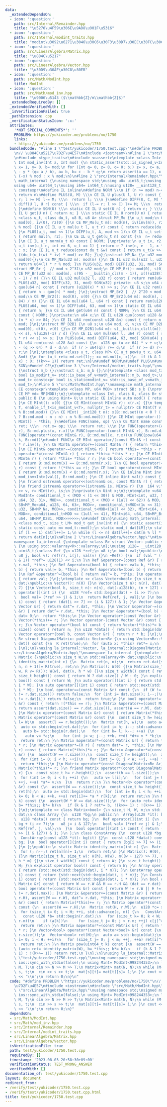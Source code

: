 ```yaml
---
data:
  _extendedDependsOn:
  - icon: ':question:'
    path: src/Internal/Remainder.hpp
    title: "\u5270\u4F59\u306E\u9AD8\u901F\u5316"
  - icon: ':question:'
    path: src/Internal/modint_traits.hpp
    title: "modint\u3092\u6271\u3046\u30C6\u30F3\u30D7\u30EC\u30FC\u30C8"
  - icon: ':question:'
    path: src/LinearAlgebra/Matrix.hpp
    title: "\u884C\u5217"
  - icon: ':question:'
    path: src/LinearAlgebra/Vector.hpp
    title: "\u30D9\u30AF\u30C8\u30EB"
  - icon: ':question:'
    path: src/Math/ModInt.hpp
    title: ModInt
  - icon: ':question:'
    path: src/Math/mod_inv.hpp
    title: "\u9006\u5143 ($\\mathbb{Z}/m\\mathbb{Z}$)"
  _extendedRequiredBy: []
  _extendedVerifiedWith: []
  _isVerificationFailed: true
  _pathExtension: cpp
  _verificationStatusIcon: ':x:'
  attributes:
    '*NOT_SPECIAL_COMMENTS*': ''
    PROBLEM: https://yukicoder.me/problems/no/1750
    links:
    - https://yukicoder.me/problems/no/1750
  bundledCode: "#line 1 \"test/yukicoder/1750.test.cpp\"\n#define PROBLEM \"https://yukicoder.me/problems/no/1750\"\
    \n// \u884C\u5217\u7D2F\u4E57\n#include <iostream>\n#line 2 \"src/Math/mod_inv.hpp\"\
    \n#include <type_traits>\n#include <cassert>\ntemplate <class Int> constexpr inline\
    \ Int mod_inv(Int a, Int mod) {\n static_assert(std::is_signed_v<Int>);\n Int\
    \ x= 1, y= 0, b= mod;\n for (Int q= 0, z= 0, c= 0; b;) z= x, c= a, x= y, y= z\
    \ - y * (q= a / b), a= b, b= c - b * q;\n return assert(a == 1), x < 0 ? mod -\
    \ (-x) % mod : x % mod;\n}\n#line 2 \"src/Internal/Remainder.hpp\"\nnamespace\
    \ math_internal {\nusing namespace std;\nusing u8= uint8_t;\nusing u32= uint32_t;\n\
    using u64= uint64_t;\nusing i64= int64_t;\nusing u128= __uint128_t;\n#define CE\
    \ constexpr\n#define IL inline\n#define NORM \\\n if (n >= mod) n-= mod; \\\n\
    \ return n\n#define PLUS(U, M) \\\n CE IL U plus(U l, U r) const { \\\n  if (l+=\
    \ r; l >= M) l-= M; \\\n  return l; \\\n }\n#define DIFF(U, C, M) \\\n CE IL U\
    \ diff(U l, U r) const { \\\n  if (l-= r; l >> C) l+= M; \\\n  return l; \\\n\
    \ }\n#define SGN(U) \\\n static CE IL U set(U n) { return n; } \\\n static CE\
    \ IL U get(U n) { return n; } \\\n static CE IL U norm(U n) { return n; }\ntemplate\
    \ <class u_t, class du_t, u8 B, u8 A> struct MP_Mo {\n u_t mod;\n CE MP_Mo():\
    \ mod(0), iv(0), r2(0) {}\n CE MP_Mo(u_t m): mod(m), iv(inv(m)), r2(-du_t(mod)\
    \ % mod) {}\n CE IL u_t mul(u_t l, u_t r) const { return reduce(du_t(l) * r);\
    \ }\n PLUS(u_t, mod << 1)\n DIFF(u_t, A, mod << 1)\n CE IL u_t set(u_t n) const\
    \ { return mul(n, r2); }\n CE IL u_t get(u_t n) const {\n  n= reduce(n);\n  NORM;\n\
    \ }\n CE IL u_t norm(u_t n) const { NORM; }\nprivate:\n u_t iv, r2;\n static CE\
    \ u_t inv(u_t n, int e= 6, u_t x= 1) { return e ? inv(n, e - 1, x * (2 - x * n))\
    \ : x; }\n CE IL u_t reduce(const du_t &w) const { return u_t(w >> B) + mod -\
    \ ((du_t(u_t(w) * iv) * mod) >> B); }\n};\nstruct MP_Na {\n u32 mod;\n CE MP_Na():\
    \ mod(0){};\n CE MP_Na(u32 m): mod(m) {}\n CE IL u32 mul(u32 l, u32 r) const {\
    \ return u64(l) * r % mod; }\n PLUS(u32, mod) DIFF(u32, 31, mod) SGN(u32)\n};\n\
    struct MP_Br {  // mod < 2^31\n u32 mod;\n CE MP_Br(): mod(0), s(0), x(0) {}\n\
    \ CE MP_Br(u32 m): mod(m), s(95 - __builtin_clz(m - 1)), x(((u128(1) << s) + m\
    \ - 1) / m) {}\n CE IL u32 mul(u32 l, u32 r) const { return rem(u64(l) * r); }\n\
    \ PLUS(u32, mod) DIFF(u32, 31, mod) SGN(u32) private: u8 s;\n u64 x;\n CE IL u64\
    \ quo(u64 n) const { return (u128(x) * n) >> s; }\n CE IL u32 rem(u64 n) const\
    \ { return n - quo(n) * mod; }\n};\nstruct MP_Br2 {  // 2^20 < mod <= 2^41\n u64\
    \ mod;\n CE MP_Br2(): mod(0), x(0) {}\n CE MP_Br2(u64 m): mod(m), x((u128(1) <<\
    \ 84) / m) {}\n CE IL u64 mul(u64 l, u64 r) const { return rem(u128(l) * r); }\n\
    \ PLUS(u64, mod << 1)\n DIFF(u64, 63, mod << 1)\n static CE IL u64 set(u64 n)\
    \ { return n; }\n CE IL u64 get(u64 n) const { NORM; }\n CE IL u64 norm(u64 n)\
    \ const { NORM; }\nprivate:\n u64 x;\n CE IL u128 quo(const u128 &n) const { return\
    \ (n * x) >> 84; }\n CE IL u64 rem(const u128 &n) const { return n - quo(n) *\
    \ mod; }\n};\nstruct MP_D2B1 {\n u8 s;\n u64 mod, d, v;\n CE MP_D2B1(): s(0),\
    \ mod(0), d(0), v(0) {}\n CE MP_D2B1(u64 m): s(__builtin_clzll(m)), mod(m), d(m\
    \ << s), v(u128(-1) / d) {}\n CE IL u64 mul(u64 l, u64 r) const { return rem((u128(l)\
    \ * r) << s) >> s; }\n PLUS(u64, mod) DIFF(u64, 63, mod) SGN(u64) private: CE\
    \ IL u64 rem(const u128 &u) const {\n  u128 q= (u >> 64) * v + u;\n  u64 r= u64(u)\
    \ - (q >> 64) * d - d;\n  if (r > u64(q)) r+= d;\n  if (r >= d) r-= d;\n  return\
    \ r;\n }\n};\ntemplate <class u_t, class MP> CE u_t pow(u_t x, u64 k, const MP\
    \ &md) {\n for (u_t ret= md.set(1);; x= md.mul(x, x))\n  if (k & 1 ? ret= md.mul(ret,\
    \ x) : 0; !(k>>= 1)) return ret;\n}\n#undef NORM\n#undef PLUS\n#undef DIFF\n#undef\
    \ SGN\n#undef CE\n}\n#line 3 \"src/Internal/modint_traits.hpp\"\nnamespace math_internal\
    \ {\nstruct m_b {};\nstruct s_b: m_b {};\n}\ntemplate <class mod_t> constexpr\
    \ bool is_modint_v= std::is_base_of_v<math_internal::m_b, mod_t>;\ntemplate <class\
    \ mod_t> constexpr bool is_staticmodint_v= std::is_base_of_v<math_internal::s_b,\
    \ mod_t>;\n#line 5 \"src/Math/ModInt.hpp\"\nnamespace math_internal {\n#define\
    \ CE constexpr\ntemplate <class MP, u64 MOD> struct SB: s_b {\nprotected:\n static\
    \ CE MP md= MP(MOD);\n};\ntemplate <class Int, class U, class B> struct MInt:\
    \ public B {\n using Uint= U;\n static CE inline auto mod() { return B::md.mod;\
    \ }\n CE MInt(): x(0) {}\n CE MInt(const MInt& r): x(r.x) {}\n template <class\
    \ T, enable_if_t<is_modint_v<T>, nullptr_t> = nullptr> CE MInt(T v): x(B::md.set(v.val()\
    \ % B::md.mod)) {}\n CE MInt(__int128_t n): x(B::md.set((n < 0 ? ((n= (-n) % B::md.mod)\
    \ ? B::md.mod - n : n) : n % B::md.mod))) {}\n CE MInt operator-() const { return\
    \ MInt() - *this; }\n#define FUNC(name, op) \\\n CE MInt name const { \\\n  MInt\
    \ ret; \\\n  ret.x= op; \\\n  return ret; \\\n }\n FUNC(operator+(const MInt&\
    \ r), B::md.plus(x, r.x))\n FUNC(operator-(const MInt& r), B::md.diff(x, r.x))\n\
    \ FUNC(operator*(const MInt& r), B::md.mul(x, r.x))\n FUNC(pow(u64 k), math_internal::pow(x,\
    \ k, B::md))\n#undef FUNC\n CE MInt operator/(const MInt& r) const { return *this\
    \ * r.inv(); }\n CE MInt& operator+=(const MInt& r) { return *this= *this + r;\
    \ }\n CE MInt& operator-=(const MInt& r) { return *this= *this - r; }\n CE MInt&\
    \ operator*=(const MInt& r) { return *this= *this * r; }\n CE MInt& operator/=(const\
    \ MInt& r) { return *this= *this / r; }\n CE bool operator==(const MInt& r) const\
    \ { return B::md.norm(x) == B::md.norm(r.x); }\n CE bool operator!=(const MInt&\
    \ r) const { return !(*this == r); }\n CE bool operator<(const MInt& r) const\
    \ { return B::md.norm(x) < B::md.norm(r.x); }\n CE inline MInt inv() const { return\
    \ mod_inv<Int>(val(), B::md.mod); }\n CE inline Uint val() const { return B::md.get(x);\
    \ }\n friend ostream& operator<<(ostream& os, const MInt& r) { return os << r.val();\
    \ }\n friend istream& operator>>(istream& is, MInt& r) {\n  i64 v;\n  return is\
    \ >> v, r= MInt(v), is;\n }\nprivate:\n Uint x;\n};\ntemplate <u64 MOD> using\
    \ ModInt= conditional_t < (MOD < (1 << 30)) & MOD, MInt<int, u32, SB<MP_Mo<u32,\
    \ u64, 32, 31>, MOD>>, conditional_t < (MOD < (1ull << 62)) & MOD, MInt<i64, u64,\
    \ SB<MP_Mo<u64, u128, 64, 63>, MOD>>, conditional_t<MOD<(1u << 31), MInt<int,\
    \ u32, SB<MP_Na, MOD>>, conditional_t<MOD<(1ull << 32), MInt<i64, u32, SB<MP_Na,\
    \ MOD>>, conditional_t<MOD <= (1ull << 41), MInt<i64, u64, SB<MP_Br2, MOD>>, MInt<i64,\
    \ u64, SB<MP_D2B1, MOD>>>>>>>;\n#undef CE\n}\nusing math_internal::ModInt;\ntemplate\
    \ <class mod_t, size_t LM> mod_t get_inv(int n) {\n static_assert(is_modint_v<mod_t>);\n\
    \ static const auto m= mod_t::mod();\n static mod_t dat[LM];\n static int l= 1;\n\
    \ if (l == 1) dat[l++]= 1;\n while (l <= n) dat[l++]= dat[m % l] * (m - m / l);\n\
    \ return dat[n];\n}\n#line 2 \"src/LinearAlgebra/Vector.hpp\"\n#include <valarray>\n\
    namespace la_internal {\ntemplate <class R> struct Vector: public std::valarray<R>\
    \ {\n using std::valarray<R>::valarray;\n};\nusing u128= __uint128_t;\nusing u8=\
    \ uint8_t;\nclass Ref {\n u128 *ref;\n u8 i;\n bool val;\npublic:\n Ref(u128 *r,\
    \ u8 j, bool v): ref(r), i(j), val(v) {}\n ~Ref() {\n  if (val ^ ((*ref >> i)\
    \ & 1)) *ref^= u128(1) << i;\n }\n Ref &operator=(const Ref &r) { return val=\
    \ r.val, *this; }\n Ref &operator=(bool b) { return val= b, *this; }\n Ref &operator|=(bool\
    \ b) { return val|= b, *this; }\n Ref &operator&=(bool b) { return val&= b, *this;\
    \ }\n Ref &operator^=(bool b) { return val^= b, *this; }\n operator bool() const\
    \ { return val; }\n};\ntemplate <> class Vector<bool> {\n size_t n;\n std::valarray<u128>\
    \ dat;\npublic:\n Vector(): n(0) {}\n Vector(size_t n): n(n), dat((n + 127) >>\
    \ 7) {}\n Vector(bool b, size_t n): n(n), dat(-u128(b), (n + 127) >> 7) {}\n Ref\
    \ operator[](int i) {\n  u128 *ref= std::begin(dat) + (i >> 7);\n  u8 j= i & 127;\n\
    \  bool val= (*ref >> j) & 1;\n  return Ref{ref, j, val};\n }\n bool operator[](int\
    \ i) const { return (dat[i >> 7] >> (i & 127)) & 1; }\n Vector &operator+=(const\
    \ Vector &r) { return dat^= r.dat, *this; }\n Vector &operator-=(const Vector\
    \ &r) { return dat^= r.dat, *this; }\n Vector &operator*=(bool b) {\n  if (!b)\
    \ dat= 0;\n  return *this;\n }\n Vector operator+(const Vector &r) const { return\
    \ Vector(*this)+= r; }\n Vector operator-(const Vector &r) const { return Vector(*this)-=\
    \ r; }\n Vector operator*(bool b) const { return Vector(*this)*= b; }\n size_t\
    \ size() const { return n; }\n u128 *data() { return std::begin(dat); }\n friend\
    \ Vector operator*(bool b, const Vector &r) { return r * b; }\n};\ntemplate <class\
    \ R> struct DiagonalMatrix: public Vector<R> {\n using Vector<R>::Vector;\n R\
    \ det() const {\n  R ret(true);\n  for (auto x: *this) ret*= x;\n  return ret;\n\
    \ }\n};\n}\nusing la_internal::Vector, la_internal::DiagonalMatrix;\n#line 4 \"\
    src/LinearAlgebra/Matrix.hpp\"\nnamespace la_internal {\ntemplate <class R> class\
    \ Matrix {\npublic:\n size_t W;\n std::valarray<R> dat;\npublic:\n static Matrix\
    \ identity_matrix(int n) {\n  Matrix ret(n, n);\n  return ret.dat[std::slice(0,\
    \ n, n + 1)]= R(true), ret;\n }\n Matrix(): W(0) {}\n Matrix(size_t h, size_t\
    \ w, R v= R()): W(w), dat(v, h * w) {}\n size_t width() const { return W; }\n\
    \ size_t height() const { return W ? dat.size() / W : 0; }\n explicit operator\
    \ bool() const { return W; }\n auto operator[](int i) { return std::next(std::begin(dat),\
    \ i * W); }\n auto operator[](int i) const { return std::next(std::begin(dat),\
    \ i * W); }\n bool operator==(const Matrix &r) const {\n  if (W != r.W || dat.size()\
    \ != r.dat.size()) return false;\n  for (int i= dat.size(); i--;)\n   if (dat[i]\
    \ != r.dat[i]) return false;\n  return true;\n }\n bool operator!=(const Matrix\
    \ &r) const { return !(*this == r); }\n Matrix &operator+=(const Matrix &r) {\
    \ return assert(dat.size() == r.dat.size()), assert(W == r.W), dat+= r.dat, *this;\
    \ }\n Matrix operator+(const Matrix &r) const { return Matrix(*this)+= r; }\n\
    \ Matrix operator*(const Matrix &r) const {\n  const size_t h= height(), w= r.W,\
    \ l= W;\n  assert(l == r.height());\n  Matrix ret(h, w);\n  auto a= std::begin(dat);\n\
    \  auto c= std::begin(ret.dat);\n  for (int i= h; i--; std::advance(c, w)) {\n\
    \   auto b= std::begin(r.dat);\n   for (int k= l; k--; ++a) {\n    auto d= c;\n\
    \    auto v= *a;\n    for (int j= w; j--; ++b, ++d) *d+= v * *b;\n   }\n  }\n\
    \  return ret;\n }\n Matrix &operator*=(const Matrix &r) { return *this= *this\
    \ * r; }\n Matrix &operator*=(R r) { return dat*= r, *this; }\n Matrix operator*(R\
    \ r) const { return Matrix(*this)*= r; }\n Matrix &operator*=(const DiagonalMatrix<R>\
    \ &r) {\n  assert(W == r.size());\n  const size_t h= height();\n  auto a= std::begin(dat);\n\
    \  for (int i= 0; i < h; ++i)\n   for (int j= 0; j < W; ++j, ++a) *a*= r[j];\n\
    \  return *this;\n }\n Matrix operator*(const DiagonalMatrix<R> &r) const { return\
    \ Matrix(*this)*= r; }\n friend Matrix operator*(const DiagonalMatrix<R> &l, Matrix\
    \ r) {\n  const size_t h= r.height();\n  assert(h == l.size());\n  auto a= std::begin(r.dat);\n\
    \  for (int i= 0; i < h; ++i) {\n   auto v= l[i];\n   for (int j= 0; j < r.W;\
    \ ++j, ++a) *a*= v;\n  }\n  return r;\n }\n Vector<R> operator*(const Vector<R>\
    \ &r) const {\n  assert(W == r.size());\n  const size_t h= height();\n  Vector<R>\
    \ ret(h);\n  auto a= std::begin(dat);\n  for (int i= 0; i < h; ++i)\n   for (int\
    \ k= 0; k < W; ++k, ++a) ret[i]+= *a * r[k];\n  return ret;\n }\n Matrix pow(uint64_t\
    \ k) const {\n  assert(W * W == dat.size());\n  for (auto ret= identity_matrix(W),\
    \ b= *this;; b*= b)\n   if (k & 1 ? ret*= b, !(k>>= 1) : !(k>>= 1)) return ret;\n\
    \ }\n};\ntemplate <> class Matrix<bool> {\n size_t H, W, m;\n std::valarray<u128>\
    \ dat;\n class Array {\n  u128 *bg;\n public:\n  Array(u128 *it): bg(it) {}\n\
    \  u128 *data() const { return bg; }\n  Ref operator[](int i) {\n   u128 *ref=\
    \ bg + (i >> 7);\n   u8 j= i & 127;\n   bool val= (*ref >> j) & 1;\n   return\
    \ Ref{ref, j, val};\n  }\n  bool operator[](int i) const { return (bg[i >> 7]\
    \ >> (i & 127)) & 1; }\n };\n class ConstArray {\n  const u128 *bg;\n public:\n\
    \  ConstArray(const u128 *it): bg(it) {}\n  const u128 *data() const { return\
    \ bg; }\n  bool operator[](int i) const { return (bg[i >> 7] >> (i & 127)) & 1;\
    \ }\n };\npublic:\n static Matrix identity_matrix(int n) {\n  Matrix ret(n, n);\n\
    \  for (; n--;) ret[n][n]= 1;\n  return ret;\n }\n Matrix(): H(0), W(0), m(0)\
    \ {}\n Matrix(size_t h, size_t w): H(h), W(w), m((w + 127) >> 7), dat(u128(0),\
    \ h * m) {}\n size_t width() const { return W; }\n size_t height() const { return\
    \ H; }\n explicit operator bool() const { return W; }\n Array operator[](int i)\
    \ { return {std::next(std::begin(dat), i * m)}; }\n ConstArray operator[](int\
    \ i) const { return {std::next(std::begin(dat), i * m)}; }\n ConstArray get(int\
    \ i) const { return {std::next(std::begin(dat), i * m)}; }\n bool operator==(const\
    \ Matrix &r) const { return W == r.W && H == r.H && (dat == r.dat).min(); }\n\
    \ bool operator!=(const Matrix &r) const { return W != r.W || H != r.H || (dat\
    \ != r.dat).max(); }\n Matrix &operator+=(const Matrix &r) { return assert(H ==\
    \ r.H), assert(W == r.W), dat^= r.dat, *this; }\n Matrix operator+(const Matrix\
    \ &r) const { return Matrix(*this)+= r; }\n Matrix operator*(const Matrix &r)\
    \ const {\n  assert(W == r.H);\n  Matrix ret(H, r.W);\n  u128 *c= std::begin(ret.dat);\n\
    \  for (size_t i= 0; i < H; ++i, std::advance(c, m)) {\n   ConstArray a= this->operator[](i);\n\
    \   const u128 *b= std::begin(r.dat);\n   for (size_t k= 0; k < W; ++k, std::advance(b,\
    \ r.m))\n    if (a[k])\n     for (size_t j= 0; j < r.m; ++j) c[j]^= b[j];\n  }\n\
    \  return ret;\n }\n Matrix &operator*=(const Matrix &r) { return *this= *this\
    \ * r; }\n Vector<bool> operator*(const Vector<bool> &r) const {\n  assert(W ==\
    \ r.size());\n  Vector<bool> ret(H);\n  auto a= std::begin(dat);\n  for (size_t\
    \ i= 0; i < H; ++i)\n   for (size_t j= 0; j < m; ++j, ++a) ret[i]^= *a & r[j];\n\
    \  return ret;\n }\n Matrix pow(uint64_t k) const {\n  assert(W == H);\n  for\
    \ (auto ret= identity_matrix(W), b= *this;; b*= b)\n   if (k & 1 ? ret*= b, !(k>>=\
    \ 1) : !(k>>= 1)) return ret;\n }\n};\n}\nusing la_internal::Matrix;\n#line 6\
    \ \"test/yukicoder/1750.test.cpp\"\nusing namespace std;\nsigned main() {\n cin.tie(0);\n\
    \ ios::sync_with_stdio(false);\n using Mint= ModInt<998244353>;\n long long N,\
    \ M, T;\n cin >> N >> M >> T;\n Matrix<Mint> mat(N, N);\n while (M--) {\n  int\
    \ s, t;\n  cin >> s >> t;\n  mat[s][t]= mat[t][s]= 1;\n }\n cout << mat.pow(T)[0][0]\
    \ << '\\n';\n return 0;\n}\n"
  code: "#define PROBLEM \"https://yukicoder.me/problems/no/1750\"\n// \u884C\u5217\
    \u7D2F\u4E57\n#include <iostream>\n#include \"src/Math/ModInt.hpp\"\n#include\
    \ \"src/LinearAlgebra/Matrix.hpp\"\nusing namespace std;\nsigned main() {\n cin.tie(0);\n\
    \ ios::sync_with_stdio(false);\n using Mint= ModInt<998244353>;\n long long N,\
    \ M, T;\n cin >> N >> M >> T;\n Matrix<Mint> mat(N, N);\n while (M--) {\n  int\
    \ s, t;\n  cin >> s >> t;\n  mat[s][t]= mat[t][s]= 1;\n }\n cout << mat.pow(T)[0][0]\
    \ << '\\n';\n return 0;\n}"
  dependsOn:
  - src/Math/ModInt.hpp
  - src/Math/mod_inv.hpp
  - src/Internal/Remainder.hpp
  - src/Internal/modint_traits.hpp
  - src/LinearAlgebra/Matrix.hpp
  - src/LinearAlgebra/Vector.hpp
  isVerificationFile: true
  path: test/yukicoder/1750.test.cpp
  requiredBy: []
  timestamp: '2023-08-03 20:58:30+09:00'
  verificationStatus: TEST_WRONG_ANSWER
  verifiedWith: []
documentation_of: test/yukicoder/1750.test.cpp
layout: document
redirect_from:
- /verify/test/yukicoder/1750.test.cpp
- /verify/test/yukicoder/1750.test.cpp.html
title: test/yukicoder/1750.test.cpp
---
```

